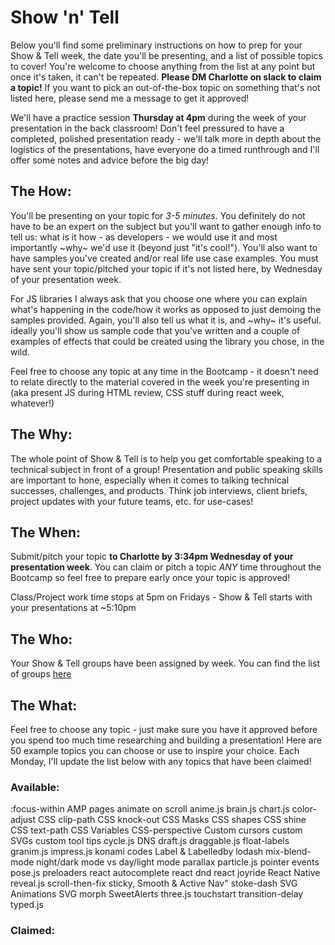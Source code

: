# Show 'n' Tell

Below you'll find some preliminary instructions on how to prep for your Show & Tell week, the date you'll be presenting, and a list of possible topics to cover!  You're welcome to choose anything from the list at any point but once it's taken, it can't be repeated. **Please DM Charlotte on slack to claim a topic!** If you want to pick an out-of-the-box topic on something that's not listed here, please send me a message to get it approved! 

We'll have a practice session **Thursday at 4pm** during the week of your presentation in the back classroom! Don't feel pressured to have a completed, polished presentation ready - we'll talk more in depth about the logistics of the presentations, have everyone do a timed runthrough and I'll offer some notes and advice before the big day!

## The How:
You'll be presenting on your topic for *3-5 minutes*. You definitely do not have to be an expert on the subject but you'll want to gather enough info to tell us:
what is it
how - as developers - we would use it
and most importantly ~why~ we'd use it (beyond just "it's cool!"). 
You'll also want to have samples you've created and/or real life use case examples. You must have sent your topic/pitched your topic if it's not listed here, by Wednesday of your presentation week.

For JS libraries I always ask that you choose one where you can explain what's happening in the code/how it works as opposed to just demoing the samples provided. Again, you'll also tell us what it is, and ~why~ it's useful. ideally you'll show us sample code that you've written and a couple of examples of effects that could be created using the library you chose, in the wild. 

Feel free to choose any topic at any time in the Bootcamp - it doesn't need to relate directly to the material covered in the week you're presenting in (aka present JS during HTML review, CSS stuff during react week, whatever!)

## The Why:
The whole point of Show & Tell is to help you get comfortable speaking to a technical subject in front of a group! Presentation and public speaking skills are important to hone, especially when it comes to talking technical successes, challenges, and products. Think job interviews, client briefs, project updates with your future teams, etc. for use-cases!

## The When:
Submit/pitch your topic **to Charlotte by 3:34pm Wednesday of your presentation week**. You can claim or pitch a topic *ANY* time throughout the Bootcamp so feel free to prepare early once your topic is approved!

Class/Project work time stops at 5pm on Fridays - Show & Tell starts with your presentations at ~5:10pm

## The Who:
Your Show & Tell groups have been assigned by week. You can find the list of groups [here](https://docs.google.com/spreadsheets/d/1NxNPhvE2nyfkh1zwraA8YGM2SPIMXVm0PHSv430CCGw/edit?usp=sharing)

## The What:
Feel free to choose any topic - just make sure you have it approved before you spend too much time researching and building a presentation! Here are 50 example topics you can choose or use to inspire your choice. Each Monday, I'll update the list below with any topics that have been claimed!

### Available:
:focus-within
AMP pages
animate on scroll
anime.js
brain.js
chart.js
color-adjust
CSS clip-path
CSS knock-out
CSS Masks
CSS shapes
CSS shine
CSS text-path
CSS Variables
CSS-perspective
Custom cursors
custom SVGs
custom tool tips
cycle.js
DNS
draft.js
draggable.js
float-labels
granim.js
impress.js
konami codes
Label & Labelledby
lodash
mix-blend-mode
night/dark mode vs day/light mode
parallax
particle.js
pointer events
pose.js
preloaders
react autocomplete
react dnd
react joyride
React Native
reveal.js
scroll-then-fix
sticky, Smooth & Active Nav"
stoke-dash
SVG Animations
SVG morph
SweetAlerts
three.js
touchstart
transition-delay
typed.js

### Claimed:
